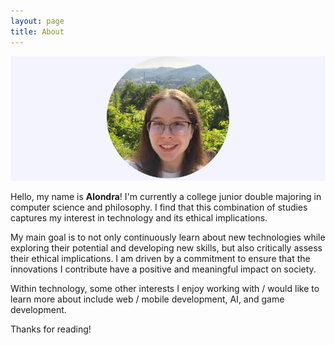 ```yaml
---
layout: page
title: About
---
```

<div style="text-align: center;">
  <img src="/images/circle.png" alt="Me">
</div>

Hello, my name is **Alondra**! I'm currently a college junior double majoring in computer science and philosophy. I find that this combination of studies captures my interest in technology and its ethical implications.

My main goal is to not only continuously learn about new technologies while exploring their potential and developing new skills, but also critically assess their ethical implications. I am driven by a commitment to ensure that the innovations I contribute have a positive and meaningful impact on society. 

Within technology, some other interests I enjoy working with / would like to learn more about include web / mobile development, AI, and game development. 

Thanks for reading!
